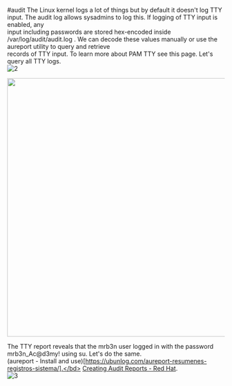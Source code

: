 #audit
The Linux kernel logs a lot of things but by default it doesn't log TTY input. The audit log allows sysadmins to log this. If logging of TTY input is enabled, any</br> 
input including passwords are stored hex-encoded inside /var/log/audit/audit.log . We can decode these values manually or use the aureport utility to query and retrieve</br>
records of TTY input. To learn more about PAM TTY see this page. Let's query all TTY logs.</br>
![2](https://github.com/alejandro-pentest/Hacking-Web/assets/161533623/358d69b8-c2b2-4d55-83a2-b1d0b189cf6d)

<img src="https://github.com/alejandro-pentest/Hacking-Web/assets/161533623/358d69b8-c2b2-4d55-83a2-b1d0b189cf6d" width="600">


The TTY report reveals that the mrb3n user logged in with the password mrb3n_Ac@d3my! using su. Let's do the same. </br>
(aureport - Install and use)[https://ubunlog.com/aureport-resumenes-registros-sistema/].</bd>
[Creating Audit Reports - Red Hat](https://access.redhat.com/documentation/es-es/red_hat_enterprise_linux/7/html/security_guide/sec-creating_audit_reports).</br>
![3](https://github.com/alejandro-pentest/Hacking-Web/assets/161533623/c27f8560-36c8-4175-94be-eeb4d5bbe60d)
